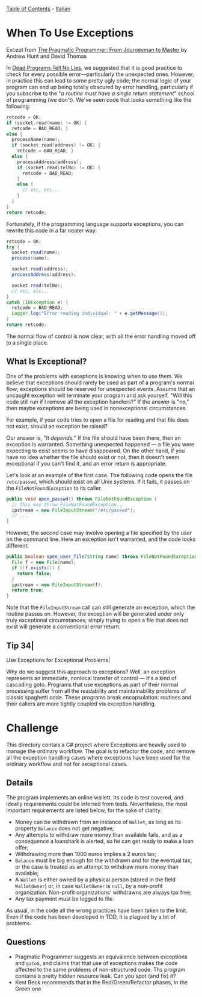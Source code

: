 [Table of Contents](../../README.md) - [Italian](README-italian.md)
# When To Use Exceptions

Except from [The Pragmatic Programmer: From Journeyman to Master ](http://www.amazon.it/The-Pragmatic-Programmer-Journeyman-Master/dp/020161622X) by Andrew Hunt and David Thomas

In [Dead Programs Tell No Lies](../DeadProgramsTellNoLies/README.md), we suggested that it is good practice to check for every possible error—particularly the unexpected ones. However, in practice this can lead to some pretty ugly code; the normal logic of your program can end up being totally obscured by error handling, particularly if you subscribe to the "*a routine must have a single return statement*" school of programming (we don't). We've seen code that looks something like the following:

```c
retcode = OK;
if (socket.read(name) != OK) {
  retcode = BAD_READ; }
else {
  processName(name);
  if (socket.read(address) != OK) {
    retcode = BAD_READ; }
  else {
    processAddress(address);
    if (socket.read(telNo) != OK) {
      retcode = BAD_READ;
    }
    else {
      // etc, etc...
    }
  }
}
return retcode;
```

Fortunately, if the programming language supports exceptions, you can rewrite this code in a far neater way:

```java
retcode = OK;
try {
  socket.read(name);
  process(name);

  socket.read(address);
  processAddress(address);

  socket.read(telNo);
  // etc, etc...
}
catch (IOException e) {
  retcode = BAD_READ;
  Logger.log("Error reading individual: " + e.getMessage());
}
return retcode;
```

The normal flow of control is now clear, with all the error handling moved off to a single place.


## What Is Exceptional?

One of the problems with exceptions is knowing when to use them. We believe that exceptions should rarely be used as part of a program's normal flow; exceptions should be reserved for unexpected events. Assume that an uncaught exception will terminate your program and ask yourself, "Will this code still run if I remove all the exception handlers?" If the answer is "no," then maybe exceptions are being used in nonexceptional circumstances.

For example, if your code tries to open a file for reading and that file does not exist, should an exception be raised?


Our answer is, "*It depends.*" If the file should have been there, then an exception is warranted. Something unexpected happened — a file you were expecting to exist seems to have disappeared. On the other hand, if you have no idea whether the file should exist or not, then it doesn't seem exceptional if you can't find it, and an error return is appropriate.


Let's look at an example of the first case. The following code opens the file `/etc/passwd`, which should exist on all Unix systems. If it fails, it passes on the `FileNotFoundException` to its caller.

```java
public void open_passwd() throws FileNotFoundException {
  // This may throw FileNotFoundException...
  ipstream = new FileInputStream("/etc/passwd");
  // ...
}
```

However, the second case may involve opening a file specified by the user on the command line. Here an exception isn't warranted, and the code looks different:

```java
public boolean open_user_file(String name) throws FileNotFoundException {
  File f = new File(name);
  if (!f.exists()) {
    return false;
  }
  ipstream = new FileInputStream(f);
  return true;
}
```

Note that the `FileInputStream` call can still generate an exception, which the routine passes on. However, the exception will be generated under only truly exceptional circumstances; simply trying to open a file that does not exist will generate a conventional error return.


Tip 34|
------
Use Exceptions for Exceptional Problems|

Why do we suggest this approach to exceptions? Well, an exception represents an immediate, nonlocal transfer of control — it's a kind of cascading goto. Programs that use exceptions as part of their normal processing suffer from all the readability and maintainability problems of classic spaghetti code. These programs break encapsulation: routines and their callers are more tightly coupled via exception handling.


# Challenge

This directory contais a C# project where Exceptions are heavily used to manage the ordinary workflow. The goal is to refactor the code, and remove all the exception handling cases where exceptions have been used for the ordinary workflow and not for exceptional cases.

## Details

The program implements an online wallett. Its code is test covered, and ideally requirements could be inferred from tests. Nevertheless, the most important requirements are listed below, for the sake of clarity:

* Money can be withdrawn from an instance of `Wallet`, as long as its property `Balance` does not get negative;
* Any attempts to withdraw more money than available fails, and as a consequence a loanshark is alerted, so he can get ready to make a loan offer;
* Withdrawing more than 1000 euros implies a 2 euros tax;
* `Balance` must be big enough for the withdrawn and for the eventual tax, or the case is treated as an attempt to withdraw more money than available;
* A `Wallet` is either owned by a physical person (stored in the field `WalletOwner`) or, in case `WalletOwner` is `null`, by a non-profit organization. Non-profit organizations' withdrawns are always tax free;
* Any tax payment must be logged to file.

As usual, in the code all the wrong practices have been taken to the limit. Even if the code has been developed in TDD, it is plagued by a lot of problems.

## Questions

* Pragmatic Programmer suggests an equivalence between exceptions and `goto`s, and claims that that use of exceptions makes the code affected to the same problems of non-structured code. Ths program contains a pretty hidden resource leak. Can you spot (and fix) it?
* Kent Beck recommends that in the Red/Green/Refactor phases, in the Green one 
